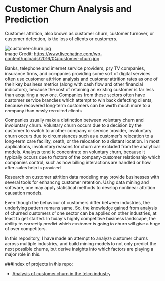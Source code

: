 # Customer Churn Analysis and Prediction
Customer attrition, also known as customer churn, customer turnover, or customer defection, is the loss of clients or customers.

![customer-churn.jpg](https://www.livechatinc.com/wp-content/uploads/2016/04/customer-churn.jpg)
<br>Image Credit: https://www.livechatinc.com/wp-content/uploads/2016/04/customer-churn.jpg

Banks, telephone and internet service providers, pay TV companies, insurance firms, and companies providing some sort of digital services often use customer attrition analysis and customer attrition rates as one of their key business metrics (along with cash flow and other financial indicators), because the cost of retaining an existing customer is far less than acquiring a new one. Companies from these sectors often have customer service branches which attempt to win back defecting clients, because recovered long-term customers can be worth much more to a company than newly recruited clients.

Companies usually make a distinction between voluntary churn and involuntary churn. Voluntary churn occurs due to a decision by the customer to switch to another company or service provider, involuntary churn occurs due to circumstances such as a customer's relocation to a long-term care facility, death, or the relocation to a distant location. In most applications, involuntary reasons for churn are excluded from the analytical models. Analysts tend to concentrate on voluntary churn, because it typically occurs due to factors of the company-customer relationship which companies control, such as how billing interactions are handled or how after-sales help is provided.

Research on customer attrition data modeling may provide businesses with several tools for enhancing customer retention. Using data mining and software, one may apply statistical methods to develop nonlinear attrition causation models.

Even though the behaviour of customers differ between industries, the underlying pattern remains same. So, the knowledge gained from analysis of churned customers of one sector can be applied on other industries, at least to get started. In today's highly competitive business landscape, the ability to correctly predict which customer is going to churn will give a huge of over competitors.

In this repository, I have made an attempt to analyze customer churns across multiple industries, and build mining models to not only predict the next possible churns, but derive insights into which factors are playing a major role in this.

###Index of projects in this repo:
* [Analysis of customer churn in the telco industry](https://github.com/SupratimH/customer-churn-analysis-and-prediction/tree/master/telco-ibm-data)
